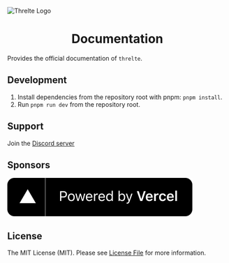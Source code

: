 ![Threlte Logo](https://user-images.githubusercontent.com/46897060/178455971-434f4c5d-6c26-4d34-acdc-b4b50e2a8a2c.png)

<h1 align="center">Documentation</h1>

Provides the official documentation of `threlte`.

## Development

1. Install dependencies from the repository root with pnpm: `pnpm install`.
2. Run `pnpm run dev` from the repository root.

## Support

Join the [Discord server](https://discord.gg/EqUBCfCaGm)

## Sponsors

[![Powered by Vercel](./static/vercel/powered-by-vercel.svg)](https://vercel.com/?utm_source=threlte&utm_campaign=oss)

## License

The MIT License (MIT). Please see [License File](LICENSE.md) for more information.
